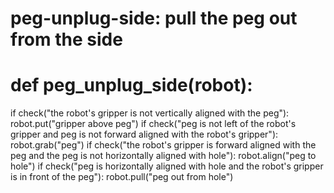# peg-unplug-side: pull the peg out from the side
# def peg_unplug_side(robot):
if check("the robot's gripper is not vertically aligned with the peg"):
    robot.put("gripper above peg")
if check("peg is not left of the robot's gripper and peg is not forward aligned with the robot's gripper"):
    robot.grab("peg")
if check("the robot's gripper is forward aligned with the peg and the peg is not horizontally aligned with hole"):
    robot.align("peg to hole")
if check("peg is horizontally aligned with hole and the robot's gripper is in front of the peg"):
    robot.pull("peg out from hole")